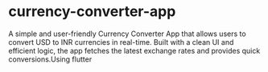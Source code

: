 # currency-converter-app
A simple and user-friendly Currency Converter App that allows users to convert USD to INR currencies in real-time. Built with a clean UI and efficient logic, the app fetches the latest exchange rates and provides quick conversions.Using flutter 
